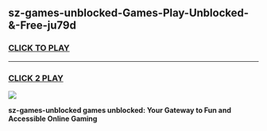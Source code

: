 
## sz-games-unblocked-Games-Play-Unblocked-&-Free-ju79d
<h3>
<a href="https://premium76.site?title=sz-games-unblocked&ref=24A">CLICK TO PLAY</a></h3>
<hr>

<h3>
<a href="https://premium76.site?title=sz-games-unblocked&ref=24A">CLICK 2 PLAY</a>
  
</h3>

<a href="https://premium76.site?title=sz-games-unblocked&ref=24A"><img src="https://clearcache.store/games.png"></a>


**sz-games-unblocked games unblocked: Your Gateway to Fun and Accessible Online Gaming**

